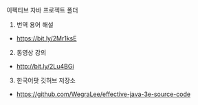 이펙티브 자바 프로젝트 폴더


1. 번역 용어 해설

- https://bit.ly/2Mr1ksE

2. 동영상 강의

- http://bit.ly/2Lu4BGi


3. 한국어팟 깃허브 저장소

- https://github.com/WegraLee/effective-java-3e-source-code